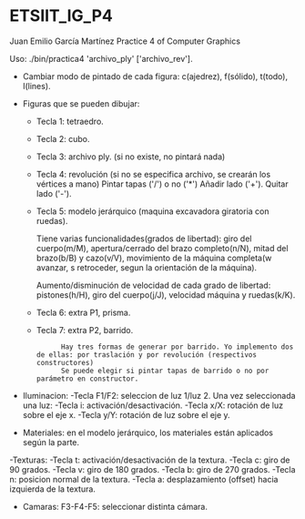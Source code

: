 # ETSIIT_IG_P4
Juan Emilio García Martínez
Practice 4 of Computer Graphics

Uso: ./bin/practica4 'archivo_ply' ['archivo_rev'].

- Cambiar modo de pintado de cada figura: c(ajedrez), f(sólido), t(todo), l(lines).

- Figuras que se pueden dibujar:
	- Tecla 1: tetraedro.
	- Tecla 2: cubo.
	- Tecla 3: archivo ply. (si no existe, no pintará nada)
	- Tecla 4: revolución (si no se especifica archivo, se crearán los vértices a mano)
		Pintar tapas ('/') o no ('*')
		Añadir lado ('+'). Quitar lado ('-').
	- Tecla 5: modelo jerárquico (maquina excavadora giratoria con ruedas).
	
		Tiene varias funcionalidades(grados de libertad): giro del cuerpo(m/M), apertura/cerrado del brazo completo(n/N), mitad del brazo(b/B) 
		y cazo(v/V), movimiento de la máquina completa(w avanzar, s retroceder, segun la orientación de la máquina).
		
		Aumento/disminución de velocidad de cada grado de libertad: pistones(h/H), giro del cuerpo(j/J), velocidad máquina y ruedas(k/K).
	- Tecla 6: extra P1, prisma.
	- Tecla 7: extra P2, barrido. 
				
				Hay tres formas de generar por barrido. Yo implemento dos de ellas: por traslación y por revolución (respectivos constructores)
				Se puede elegir si pintar tapas de barrido o no por parámetro en constructor.

- Iluminacion:
	-Tecla F1/F2: seleccion de luz 1/luz 2.
		Una vez seleccionada una luz:
			-Tecla i: activación/desactivación.
			-Tecla x/X: rotación de luz sobre el eje x.
			-Tecla y/Y: rotación de luz sobre el eje y.

- Materiales: en el modelo jerárquico, los materiales están aplicados según la parte.

-Texturas: 
	-Tecla t: activación/desactivación de la textura.
	-Tecla c: giro de 90 grados.
	-Tecla v: giro de 180 grados.
	-Tecla b: giro de 270 grados.
	-Tecla n: posicion normal de la textura.
	-Tecla a: desplazamiento (offset) hacia izquierda de la textura.
	
- Camaras:
	F3-F4-F5: seleccionar distinta cámara.

